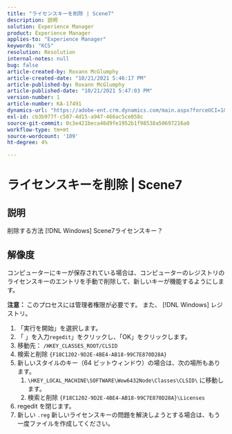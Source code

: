 ```yaml
---
title: "ライセンスキーを削除 | Scene7"
description: 説明
solution: Experience Manager
product: Experience Manager
applies-to: "Experience Manager"
keywords: "KCS"
resolution: Resolution
internal-notes: null
bug: false
article-created-by: Roxann McGlumphy
article-created-date: "10/21/2021 5:46:17 PM"
article-published-by: Roxann McGlumphy
article-published-date: "10/21/2021 5:47:03 PM"
version-number: 1
article-number: KA-17491
dynamics-url: "https://adobe-ent.crm.dynamics.com/main.aspx?forceUCI=1&pagetype=entityrecord&etn=knowledgearticle&id=91bc42c4-9632-ec11-b6e5-000d3a5ba97a"
exl-id: cb3b977f-c507-4d15-a947-466ac5ce058c
source-git-commit: 0c3e421beca46d9fe1952b1f98538a50697216a0
workflow-type: tm+mt
source-wordcount: '109'
ht-degree: 4%

---
```


# ライセンスキーを削除 | Scene7

## 説明


削除する方法 [!DNL Windows] Scene7ライセンスキー？


## 解像度


コンピューターにキーが保存されている場合は、コンピューターのレジストリのライセンスキーのエントリを手動で削除して、新しいキーが機能するようにします。

<b>注意： </b>このプロセスには管理者権限が必要です。 また、 [!DNL Windows] レジストリ。

1. 「実行を開始」を選択します。
2. 「 」を入力`regedit`」をクリックし、「OK」をクリックします。
3. 移動先： `/HKEY_CLASSES_ROOT/CLSID`
4. 検索と削除 `{F18C1202-9D2E-4BE4-AB18-99C7E870D28A}`
5. 新しいスタイルのキー（64 ビットウィンドウ）の場合は、次の場所もあります。
   1. `\HKEY_LOCAL_MACHINE\SOFTWARE\Wow6432Node\Classes\CLSID\` に移動します。
   2. 検索と削除 `{F18C1202-9D2E-4BE4-AB18-99C7E870D28A}\Licenses`
6. regedit を閉じます。
7. 新しい `.reg` 新しいライセンスキーの問題を解決しようとする場合は、もう一度ファイルを作成してください。
